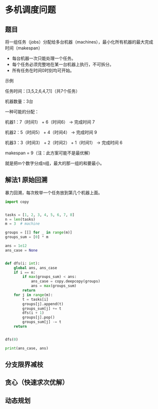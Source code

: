 # 多机调度问题

## 题目

将一组任务（jobs）分配给多台机器（machines），​​最小化所有机器的最大完成时间（makespan）
- 每台机器一次只能处理一个任务。
- 每个任务必须完整地在某一台机器上执行，不可拆分。
- 所有任务在时间0时刻均可开始。

示例​​

​​任务时间​​：[3,5,2,6,4,7,1]（共7个任务）

​​机器数量​​：3台

​​一种可能的分配​​：

机器1：7（时间1） + 6（时间6） → 完成时间 ​​7​​

机器2：5（时间5） + 4（时间4） → 完成时间 ​​9​​

机器3：3（时间3） + 2（时间2） + 1（时间1） → 完成时间 ​​6​​

​​makespan = 9​​（注：此方案可能不是最优解）

就是把m个数字分成n组，最大的那一组的和要最小。

## 解法1 原始回溯

暴力回溯，每次枚举一个任务放到第几个机器上面。
```python
import copy


tasks = [1, 2, 3, 4, 5, 6, 7, 8]
n = len(tasks)
m = 3  # machine

groups = [[] for _ in range(m)]
groups_sum = [0] * m

ans = 1e12
ans_case = None


def dfs(i: int):
    global ans, ans_case
    if i == n:
        if max(groups_sum) < ans:
            ans_case = copy.deepcopy(groups)
            ans = max(groups_sum)
        return
    for j in range(m):
        t = tasks[i]
        groups[j].append(t)
        groups_sum[j] += t
        dfs(i + 1)
        groups[j].pop()
        groups_sum[j] -= t
    return


dfs(0)

print(ans_case, ans)
```

## 分支限界减枝

## 贪心（快速求次优解）

## 动态规划
